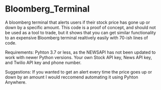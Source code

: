 # Bloomberg_Terminal
A bloomberg terminal that alerts users if their stock price has gone up or down by a specific amount. This code is a proof of concept, and should not be used as a tool to trade, but it shows that you can get similar functionality to an expensive Bloomberg terminal realtively easily with 70-ish lines of code.

Requirements:
Pyhton 3.7 or less, as the NEWSAPI has not been updated to work with newer Python versions.
Your own Stock API key, News API key, and Twilio API key and phone number.

Suggestions:
 If you wanted to get an alert every time the price goes up or down by an amount I would reccomend automating it using Pyhton Anywhere. 
